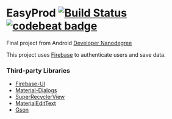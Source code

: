 # EasyProd [![Build Status](https://circleci.com/gh/iurimenin/easyprod.svg?style=shield&circle-token=2218a7052ae2a18def0eafc49d2b74c144b4b52e "Build Status")](https://circleci.com/gh/iurimenin/easyprod) [![codebeat badge](https://codebeat.co/badges/f47fde2c-15d7-43f2-a0b1-625eca64a429)](https://codebeat.co/projects/github-com-iurimenin-easyprod-master)

Final project from Android [Developer Nanodegree](https://www.udacity.com/course/android-developer-nanodegree-by-google--nd801)

This project uses [Firebase](https://firebase.google.com/) to authenticate users and save data.

### Third-party Libraries
* [Firebase-UI](https://github.com/firebase/FirebaseUI-Android)
* [Material-Dialogs](https://github.com/afollestad/material-dialogs)
* [SuperRecyclerView](https://github.com/Malinskiy/SuperRecyclerView)
* [MaterialEditText](https://github.com/rengwuxian/MaterialEditText)
* [Gson](https://github.com/google/gson)
